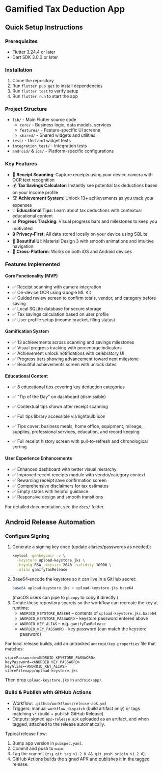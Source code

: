 # Gamified Tax Deduction App

## Quick Setup Instructions

### Prerequisites
- Flutter 3.24.4 or later
- Dart SDK 3.0.0 or later

### Installation
1. Clone the repository
2. Run `flutter pub get` to install dependencies
3. Run `flutter test` to verify setup
4. Run `flutter run` to start the app

### Project Structure
- `lib/` - Main Flutter source code
  - `core/` - Business logic, data models, services
  - `features/` - Feature-specific UI screens
  - `shared/` - Shared widgets and utilities
- `test/` - Unit and widget tests
- `integration_test/` - Integration tests
- `android/` & `ios/` - Platform-specific configurations

### Key Features
- 📸 **Receipt Scanning**: Capture receipts using your device camera with OCR text recognition
- 💰 **Tax Savings Calculator**: Instantly see potential tax deductions based on your income profile
- 🏆 **Achievement System**: Unlock 13+ achievements as you track your expenses
- 💡 **Educational Tips**: Learn about tax deductions with contextual educational content
- 📊 **Progress Tracking**: Visual progress bars and milestones to keep you motivated
- 🔒 **Privacy-First**: All data stored locally on your device using SQLite
- 🎨 **Beautiful UI**: Material Design 3 with smooth animations and intuitive navigation
- 📱 **Cross-Platform**: Works on both iOS and Android devices

### Features Implemented

#### Core Functionality (MVP)
- ✅ Receipt scanning with camera integration
- ✅ On-device OCR using Google ML Kit
- ✅ Guided review screen to confirm totals, vendor, and category before saving
- ✅ Local SQLite database for secure storage
- ✅ Tax savings calculation based on user profile
- ✅ User profile setup (income bracket, filing status)

#### Gamification System
- ✅ 13 achievements across scanning and savings milestones
- ✅ Visual progress tracking with percentage indicators
- ✅ Achievement unlock notifications with celebratory UI
- ✅ Progress bars showing advancement toward next milestone
- ✅ Beautiful achievements screen with unlock dates

#### Educational Content
- ✅ 8 educational tips covering key deduction categories
- ✅ "Tip of the Day" on dashboard (dismissible)
- ✅ Contextual tips shown after receipt scanning
- ✅ Full tips library accessible via lightbulb icon
- ✅ Tips cover: business meals, home office, equipment, mileage, supplies, professional services, education, and record keeping

- ✅ Full receipt history screen with pull-to-refresh and chronological sorting

#### User Experience Enhancements
- ✅ Enhanced dashboard with better visual hierarchy
- ✅ Improved recent receipts module with vendor/category context
- ✅ Rewarding receipt save confirmation screen
- ✅ Comprehensive disclaimers for tax estimates
- ✅ Empty states with helpful guidance
- ✅ Responsive design and smooth transitions

For detailed documentation, see the `docs/` folder.

## Android Release Automation

### Configure Signing
1. Generate a signing key once (update aliases/passwords as needed):
   ```bash
   keytool -genkeypair -v \
     -keystore upload-keystore.jks \
     -keyalg RSA -keysize 2048 -validity 10000 \
     -alias gamifyTaxRelease
   ```
2. Base64‑encode the keystore so it can live in a GitHub secret:
   ```bash
   base64 upload-keystore.jks > upload-keystore.jks.base64
   ```
   (macOS users can pipe to `pbcopy` to copy it directly.)
3. Create these repository secrets so the workflow can recreate the key at runtime:
   - `ANDROID_KEYSTORE_BASE64` – contents of `upload-keystore.jks.base64`
   - `ANDROID_KEYSTORE_PASSWORD` – keystore password entered above
   - `ANDROID_KEY_ALIAS` – e.g. `gamifyTaxRelease`
   - `ANDROID_KEY_PASSWORD` – key password (can match the keystore password)

For local release builds, add an untracked `android/key.properties` file that matches:
```
storePassword=<ANDROID_KEYSTORE_PASSWORD>
keyPassword=<ANDROID_KEY_PASSWORD>
keyAlias=<ANDROID_KEY_ALIAS>
storeFile=app/upload-keystore.jks
```
Then drop `upload-keystore.jks` in `android/app/`.

### Build & Publish with GitHub Actions
- Workflow: `.github/workflows/release-apk.yml`
- Triggers: manual `workflow_dispatch` (build artifact only) or tags matching `v*` (build + publish GitHub Release).
- Outputs: signed `app-release.apk` uploaded as an artifact, and when tagged, attached to the release automatically.

Typical release flow:
1. Bump app version in `pubspec.yaml`.
2. Commit and push to `main`.
3. Tag the commit (e.g. `git tag v1.2.0 && git push origin v1.2.0`).
4. GitHub Actions builds the signed APK and publishes it in the tagged release.
